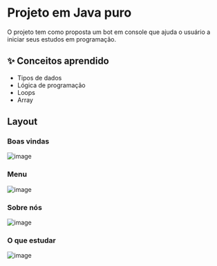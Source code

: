 # Projeto em Java puro

O projeto tem como proposta um bot em console que ajuda o usuário a iniciar seus estudos em programação. 

## ✨ Conceitos aprendido
- Tipos de dados
- Lógica de programação
- Loops
- Array

## Layout 
### Boas vindas
![image](https://user-images.githubusercontent.com/102331975/195746595-18555cf5-e887-4306-bdf7-dce03dfab83f.png)
### Menu
![image](https://user-images.githubusercontent.com/102331975/195746842-81e67447-585b-46e3-8ea3-43b3c5c52829.png)
### Sobre nós
![image](https://user-images.githubusercontent.com/102331975/195746913-98c390b7-046d-4fc9-9ada-e79a1f06cf42.png)
### O que estudar
![image](https://user-images.githubusercontent.com/102331975/195746973-02f052c3-ac31-4161-ae8a-c97c01bd1ead.png)


